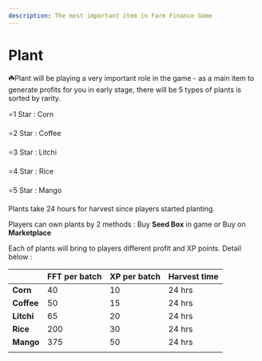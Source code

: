 ```yaml
---
description: The most important item in Farm Finance Game
---
```


# Plant

:shamrock:Plant will be playing a very important role in the game - as a main item to generate profits for you in early stage, there will be 5 types of plants is sorted by rarity.

:star:1 Star : Corn

:star:2 Star : Coffee

:star:3 Star : Litchi

:star:4 Star : Rice

:star:5 Star : Mango

Plants take 24 hours for harvest since players started planting.

Players can own plants by 2 methods : Buy **Seed Box** in game or Buy on **Marketplace**

Each of plants will bring to players different profit and XP points. Detail below :

|            | FFT per batch | XP per batch | Harvest time |
| ---------- | ------------- | ------------ | ------------ |
| **Corn**   | 40            | 10           | 24 hrs       |
| **Coffee** | 50            | 15           | 24 hrs       |
| **Litchi** | 65            | 20           | 24 hrs       |
| **Rice**   | 200           | 30           | 24 hrs       |
| **Mango**  | 375           | 50           | 24 hrs       |
|            |               |              |              |

